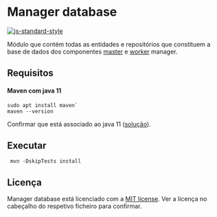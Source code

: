 # Manager database

[![js-standard-style](https://img.shields.io/badge/code%20style-checkstyle-brightgreen.svg)](https://checkstyle.org/)

Módulo que contém todas as entidades e repositórios que constituem a base de dados dos componentes 
[master](../manager-master) e [worker](../manager-worker) manager.

## Requisitos

#### Maven com java 11  
```shell script
sudo apt install maven`  
maven --version
```
Confirmar que está associado ao java 11 ([solução](https://stackoverflow.com/a/49988988)).
 
 ## Executar   
 
```shell script
 mvn -DskipTests install
```

## Licença

Manager database está licenciado com a [MIT license](../LICENSE). Ver a licença no cabeçalho do respetivo ficheiro para confirmar.